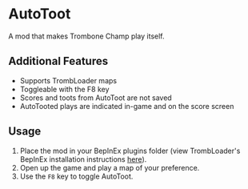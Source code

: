 # AutoToot
A mod that makes Trombone Champ play itself.

## Additional Features
- Supports TrombLoader maps
- Toggleable with the F8 key
- Scores and toots from AutoToot are not saved
- AutoTooted plays are indicated in-game and on the score screen

## Usage
1. Place the mod in your BepInEx plugins folder (view TrombLoader's BepInEx installation instructions [here](https://github.com/NyxTheShield/TrombLoader#installation)).
2. Open up the game and play a map of your preference.
3. Use the `F8` key to toggle AutoToot.
